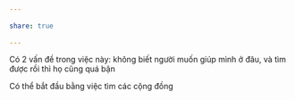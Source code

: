 ---  
share: true  
---  
Có 2 vấn đề trong việc này: không biết người muốn giúp mình ở đâu, và tìm được rồi thì họ cũng quá bận  
  
Có thể bắt đầu bằng việc tìm các cộng đồng  

